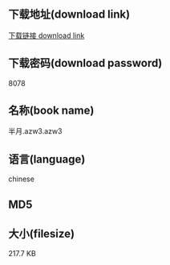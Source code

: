 ## 下载地址(download link)
[下载链接 download link](https://voluble-croquembouche-d321dc.netlify.app/?s=%E5%8D%8A%E6%9C%88.azw3)

## 下载密码(download password)
8078

## 名称(book name)
半月.azw3.azw3

## 语言(language)
chinese

## MD5


## 大小(filesize)
217.7 KB
